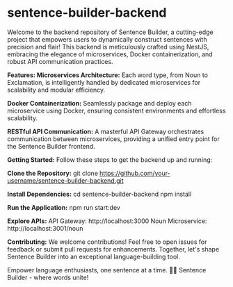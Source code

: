# sentence-builder-backend
Welcome to the backend repository of Sentence Builder, a cutting-edge project that empowers users to dynamically construct sentences with precision and flair! This backend is meticulously crafted using NestJS, embracing the elegance of microservices, Docker containerization, and robust API communication practices.

**Features: Microservices Architecture:** Each word type, from Noun to Exclamation, is intelligently handled by dedicated microservices for scalability and modular efficiency.

**Docker Containerization:** Seamlessly package and deploy each microservice using Docker, ensuring consistent environments and effortless scalability.

**RESTful API Communication:** A masterful API Gateway orchestrates communication between microservices, providing a unified entry point for the Sentence Builder frontend.

**Getting Started:**
Follow these steps to get the backend up and running:

**Clone the Repository:**
git clone https://github.com/your-username/sentence-builder-backend.git

**Install Dependencies:**
cd sentence-builder-backend
npm install

**Run the Application:**
npm run start:dev

**Explore APIs:**
API Gateway: http://localhost:3000
Noun Microservice: http://localhost:3001/noun

**Contributing:**
We welcome contributions! Feel free to open issues for feedback or submit pull requests for enhancements. Together, let's shape Sentence Builder into an exceptional language-building tool.

Empower language enthusiasts, one sentence at a time. 📝💬 Sentence Builder - where words unite!
